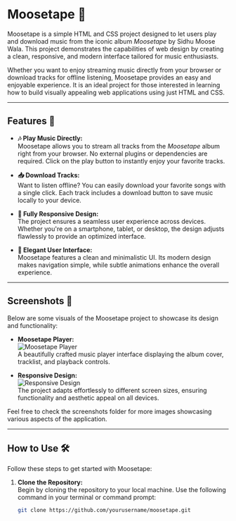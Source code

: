 # Moosetape 🎵

Moosetape is a simple HTML and CSS project designed to let users play and download music from the iconic album *Moosetape* by Sidhu Moose Wala. This project demonstrates the capabilities of web design by creating a clean, responsive, and modern interface tailored for music enthusiasts.

Whether you want to enjoy streaming music directly from your browser or download tracks for offline listening, Moosetape provides an easy and enjoyable experience. It is an ideal project for those interested in learning how to build visually appealing web applications using just HTML and CSS.

---

## Features 🚀

- **🎶 Play Music Directly:**  
  Moosetape allows you to stream all tracks from the *Moosetape* album right from your browser. No external plugins or dependencies are required. Click on the play button to instantly enjoy your favorite tracks.

- **📥 Download Tracks:**  
  Want to listen offline? You can easily download your favorite songs with a single click. Each track includes a download button to save music locally to your device.

- **📱 Fully Responsive Design:**  
  The project ensures a seamless user experience across devices. Whether you're on a smartphone, tablet, or desktop, the design adjusts flawlessly to provide an optimized interface.

- **🎨 Elegant User Interface:**  
  Moosetape features a clean and minimalistic UI. Its modern design makes navigation simple, while subtle animations enhance the overall experience.

---

## Screenshots 📸

Below are some visuals of the Moosetape project to showcase its design and functionality:

- **Moosetape Player:**  
  ![Moosetape Player](./screenshots/player-screenshot.png)  
  A beautifully crafted music player interface displaying the album cover, tracklist, and playback controls.

- **Responsive Design:**  
  ![Responsive Design](./screenshots/responsive-design.png)  
  The project adapts effortlessly to different screen sizes, ensuring functionality and aesthetic appeal on all devices.

Feel free to check the screenshots folder for more images showcasing various aspects of the application.

---

## How to Use 🛠️

Follow these steps to get started with Moosetape:

1. **Clone the Repository:**  
   Begin by cloning the repository to your local machine. Use the following command in your terminal or command prompt:
   ```bash
   git clone https://github.com/yourusername/moosetape.git
